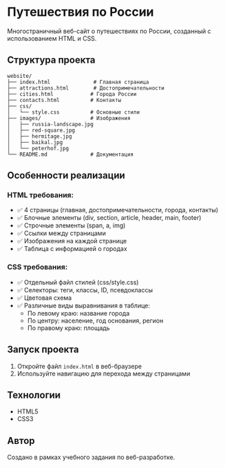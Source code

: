# Путешествия по России

Многостраничный веб-сайт о путешествиях по России, созданный с использованием HTML и CSS.

## Структура проекта

```
website/
├── index.html              # Главная страница
├── attractions.html        # Достопримечательности
├── cities.html            # Города России
├── contacts.html          # Контакты
├── css/
│   └── style.css          # Основные стили
├── images/                # Изображения
│   ├── russia-landscape.jpg
│   ├── red-square.jpg
│   ├── hermitage.jpg
│   ├── baikal.jpg
│   └── peterhof.jpg
└── README.md              # Документация
```

## Особенности реализации

### HTML требования:
- ✅ 4 страницы (главная, достопримечательности, города, контакты)
- ✅ Блочные элементы (div, section, article, header, main, footer)
- ✅ Строчные элементы (span, a, img)
- ✅ Ссылки между страницами
- ✅ Изображения на каждой странице
- ✅ Таблица с информацией о городах

### CSS требования:
- ✅ Отдельный файл стилей (css/style.css)
- ✅ Селекторы: теги, классы, ID, псевдоклассы
- ✅ Цветовая схема
- ✅ Различные виды выравнивания в таблице:
  - По левому краю: название города
  - По центру: население, год основания, регион
  - По правому краю: площадь

## Запуск проекта

1. Откройте файл `index.html` в веб-браузере
2. Используйте навигацию для перехода между страницами

## Технологии

- HTML5
- CSS3

## Автор

Создано в рамках учебного задания по веб-разработке.

